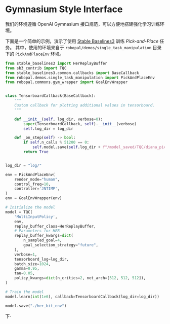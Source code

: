 
# Gymnasium Style Interface

我们的环境遵循 OpenAI Gymnasium 接口规范，可以方便地搭建强化学习训练环境。

下面是一个简单的示例，演示了使用 [Stable Baselines3](https://github.com/DLR-RM/stable-baselines3) 训练 *Pick-and-Place* 任务。
其中，使用的环境来自于 `robopal/demos/single_task_manipulation` 目录下的 `PickAndPlaceEnv` 环境。

```python
from stable_baselines3 import HerReplayBuffer
from sb3_contrib import TQC
from stable_baselines3.common.callbacks import BaseCallback
from robopal.demos.single_task_manipulation import PickAndPlaceEnv
from robopal.commons.gym_wrapper import GoalEnvWrapper


class TensorboardCallback(BaseCallback):
    """
    Custom callback for plotting additional values in tensorboard.
    """

    def __init__(self, log_dir, verbose=0):
        super(TensorboardCallback, self).__init__(verbose)
        self.log_dir = log_dir

    def _on_step(self) -> bool:
        if self.n_calls % 51200 == 0:
            self.model.save(self.log_dir + f"/model_saved/TQC/diana_pick_place_v2_{self.n_calls}")
        return True


log_dir = "log/"

env = PickAndPlaceEnv(
    render_mode="human",
    control_freq=10,
    controller='JNTIMP',
)
env = GoalEnvWrapper(env)

# Initialize the model
model = TQC(
    'MultiInputPolicy',
    env,
    replay_buffer_class=HerReplayBuffer,
    # Parameters for HER
    replay_buffer_kwargs=dict(
        n_sampled_goal=4,
        goal_selection_strategy="future",
    ),
    verbose=1,
    tensorboard_log=log_dir,
    batch_size=1024,
    gamma=0.95,
    tau=0.05,
    policy_kwargs=dict(n_critics=2, net_arch=[512, 512, 512]),
)

# Train the model
model.learn(int(1e6), callback=TensorboardCallback(log_dir=log_dir))

model.save("./her_bit_env")
```
下·